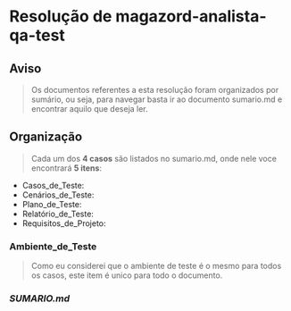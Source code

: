 # Resolução de magazord-analista-qa-test

## Aviso
> Os documentos referentes a esta resolução foram organizados por sumário, ou seja, para navegar basta ir ao documento sumario.md e encontrar aquilo que deseja ler.

## Organização
> Cada um dos **4 casos** são listados no sumario.md, onde nele voce encontrará **5 itens**:
- Casos_de_Teste: 
- Cenários_de_Teste:
- Plano_de_Teste:
- Relatório_de_Teste:
- Requisitos_de_Projeto:

### Ambiente_de_Teste
> Como eu considerei que o ambiente de teste é o mesmo para todos os casos, este item é unico para todo o documento.

### *SUMARIO.md*
